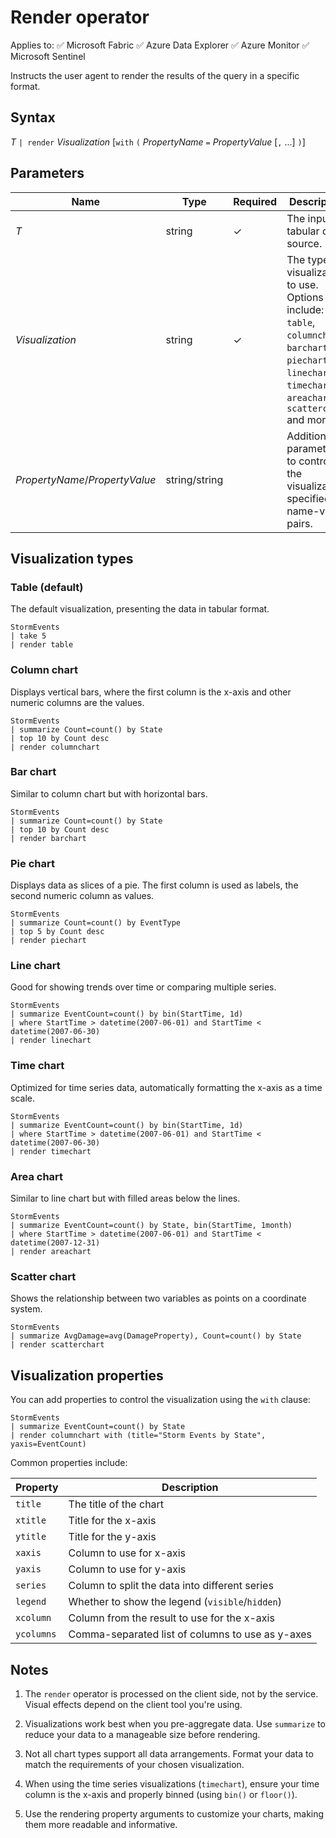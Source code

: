 # Render operator

Applies to: ✅ Microsoft Fabric ✅ Azure Data Explorer ✅ Azure Monitor ✅ Microsoft Sentinel

Instructs the user agent to render the results of the query in a specific format.

## Syntax

*T* `| render` *Visualization* [`with` `(` *PropertyName* `=` *PropertyValue* [`,` ...] `)`]

## Parameters

| Name | Type | Required | Description |
|--|--|--|--|
| *T* | string | ✓ | The input tabular data source. |
| *Visualization* | string | ✓ | The type of visualization to use. Options include: `table`, `columnchart`, `barchart`, `piechart`, `linechart`, `timechart`, `areachart`, `scatterchart` and more. |
| *PropertyName*/*PropertyValue* | string/string | | Additional parameters to control the visualization, specified as name-value pairs. |

## Visualization types

### Table (default)

The default visualization, presenting the data in tabular format.

```kusto
StormEvents
| take 5
| render table
```

### Column chart

Displays vertical bars, where the first column is the x-axis and other numeric columns are the values.

```kusto
StormEvents
| summarize Count=count() by State
| top 10 by Count desc
| render columnchart
```

### Bar chart

Similar to column chart but with horizontal bars.

```kusto
StormEvents
| summarize Count=count() by State
| top 10 by Count desc
| render barchart
```

### Pie chart

Displays data as slices of a pie. The first column is used as labels, the second numeric column as values.

```kusto
StormEvents
| summarize Count=count() by EventType
| top 5 by Count desc
| render piechart
```

### Line chart

Good for showing trends over time or comparing multiple series.

```kusto
StormEvents
| summarize EventCount=count() by bin(StartTime, 1d)
| where StartTime > datetime(2007-06-01) and StartTime < datetime(2007-06-30)
| render linechart
```

### Time chart

Optimized for time series data, automatically formatting the x-axis as a time scale.

```kusto
StormEvents
| summarize EventCount=count() by bin(StartTime, 1d)
| where StartTime > datetime(2007-06-01) and StartTime < datetime(2007-06-30)
| render timechart
```

### Area chart

Similar to line chart but with filled areas below the lines.

```kusto
StormEvents
| summarize EventCount=count() by State, bin(StartTime, 1month)
| where StartTime > datetime(2007-06-01) and StartTime < datetime(2007-12-31)
| render areachart
```

### Scatter chart

Shows the relationship between two variables as points on a coordinate system.

```kusto
StormEvents
| summarize AvgDamage=avg(DamageProperty), Count=count() by State
| render scatterchart
```

## Visualization properties

You can add properties to control the visualization using the `with` clause:

```kusto
StormEvents
| summarize EventCount=count() by State
| render columnchart with (title="Storm Events by State", yaxis=EventCount)
```

Common properties include:

| Property | Description |
|--|--|
| `title` | The title of the chart |
| `xtitle` | Title for the x-axis |
| `ytitle` | Title for the y-axis |
| `xaxis` | Column to use for x-axis |
| `yaxis` | Column to use for y-axis |
| `series` | Column to split the data into different series |
| `legend` | Whether to show the legend (`visible`/`hidden`) |
| `xcolumn` | Column from the result to use for the x-axis |
| `ycolumns` | Comma-separated list of columns to use as y-axes |

## Notes

1. The `render` operator is processed on the client side, not by the service. Visual effects depend on the client tool you're using.

2. Visualizations work best when you pre-aggregate data. Use `summarize` to reduce your data to a manageable size before rendering.

3. Not all chart types support all data arrangements. Format your data to match the requirements of your chosen visualization.

4. When using the time series visualizations (`timechart`), ensure your time column is the x-axis and properly binned (using `bin()` or `floor()`).

5. Use the rendering property arguments to customize your charts, making them more readable and informative.
